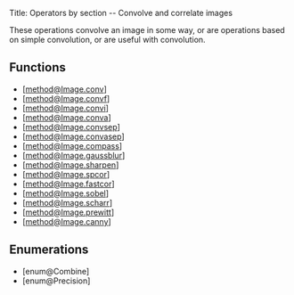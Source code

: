 Title: Operators by section -- Convolve and correlate images

<!-- libvips/convolution -->

These operations convolve an image in some way, or are operations based on
simple convolution, or are useful with convolution.

## Functions

* [method@Image.conv]
* [method@Image.convf]
* [method@Image.convi]
* [method@Image.conva]
* [method@Image.convsep]
* [method@Image.convasep]
* [method@Image.compass]
* [method@Image.gaussblur]
* [method@Image.sharpen]
* [method@Image.spcor]
* [method@Image.fastcor]
* [method@Image.sobel]
* [method@Image.scharr]
* [method@Image.prewitt]
* [method@Image.canny]

## Enumerations

* [enum@Combine]
* [enum@Precision]
